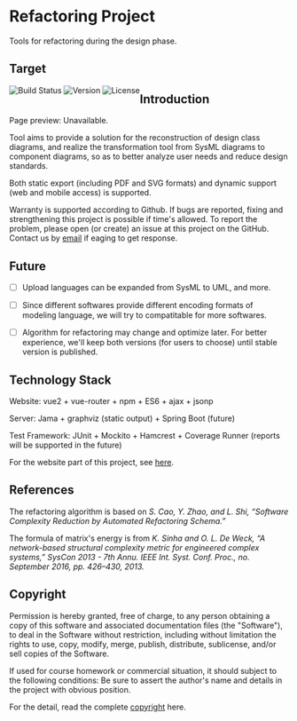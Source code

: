 # Refactoring Project
Tools for refactoring during the design phase.

## Target


<div style="float:left;"> 
<img src="https://img.shields.io/badge/deploy-success-brightgreen.svg" alt="Build Status">  
<img src="https://img.shields.io/badge/version-1.0-green.svg" alt="Version">
<img src="https://img.shields.io/badge/license-MIT-red.svg" alt="License">
</div>


## Introduction

Page preview: Unavailable.

Tool aims to provide a solution for the reconstruction of design class diagrams, and realize the transformation tool from SysML diagrams to component diagrams, so as to better analyze user needs and reduce design standards.

Both static export (including PDF and SVG formats) and dynamic support (web and mobile access) is supported.

Warranty is supported according to Github. If bugs are reported, fixing and strengthening this project is possible if time's allowed. To report the problem, please open (or create) an issue at this project on the GitHub. Contact us by [email](10165101169@stu.ecnu.edu.cn) if eaging to get response.


## Future

- [ ] Upload languages can be expanded from SysML to UML, and more.

- [ ] Since different softwares provide different encoding formats of modeling language, we will try to compatitable for more softwares. 

- [ ] Algorithm for refactoring may change and optimize later. For better experience, we'll keep both versions (for users to choose) until stable version is published.

## Technology Stack

Website: vue2 + vue-router + npm + ES6 + ajax + jsonp

Server: Jama + graphviz (static output) + Spring Boot (future)

Test Framework: JUnit + Mockito + Hamcrest + Coverage Runner (reports will be supported in the future)

For the website part of this project, see [here](github.com/inyee17/refactoring).

## References

The refactoring algorithm is based on <i>S. Cao, Y. Zhao, and L. Shi, “Software Complexity Reduction by Automated Refactoring Schema.”</i>

The formula of matrix's energy is from <i>K. Sinha and O. L. De Weck, “A network-based structural complexity metric for engineered complex systems,” SysCon 2013 - 7th Annu. IEEE Int. Syst. Conf. Proc., no. September 2016, pp. 426–430, 2013.</i>

## Copyright

Permission is hereby granted, free of charge, to any person obtaining a copy of this software and associated documentation files (the "Software"), to deal in the Software without restriction, including without limitation the rights to use, copy, modify, merge, publish, distribute, sublicense, and/or sell copies of the Software.

If used for course homework or commercial situation, it should subject to the following conditions: Be sure to assert the author's name and details in the project with obvious position.

For the detail, read the complete [copyright](./LICENSE) here.
